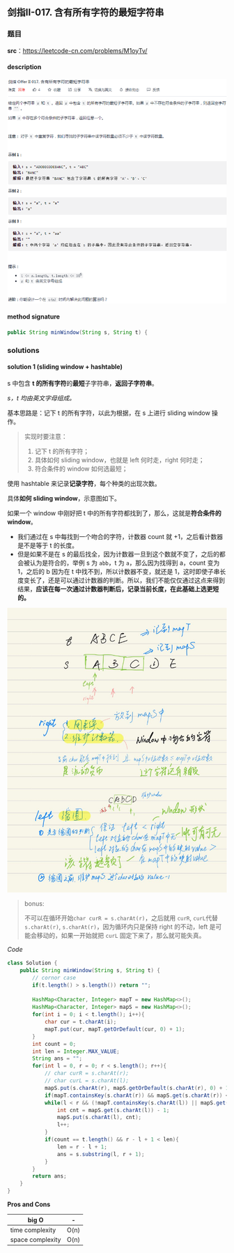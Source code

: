 ## 剑指II-017. 含有所有字符的最短字符串

### 题目

**src**：https://leetcode-cn.com/problems/M1oyTv/

#### description

<div align="center"> <img src="../pics/labels/CIii_017.png"/> </div>

#### method signature

```java
public String minWindow(String s, String t) {
```

### solutions

#### solution 1 (sliding window + hashtable)

s 中包含 **t 的所有字符**的**最短**子字符串，**返回子字符串**。

*s，t 均由英文字母组成。*

基本思路是：记下 t 的所有字符，以此为根据，在 s 上进行 sliding window 操作。

> 实现时要注意：
>
> 1. 记下 t 的所有字符；
> 2. 具体如何 sliding window，也就是 left 何时走，right 何时走；
> 3. 符合条件的 window 如何选最短；

使用 hashtable 来记录**记录字符**，每个种类的出现次数。

具体**如何 sliding window**，示意图如下。

如果一个 window 中刚好把 t 中的所有字符都找到了，那么，这就是**符合条件的 window**。

* 我们通过在 s 中每找到一个吻合的字符，计数器 count 就 +1，之后看计数器是不是等于 t 的长度。
* 但是如果不是在 s 的最后找全，因为计数器一旦到这个数就不变了，之后的都会被认为是符合的，举例 s 为 `abb`，t 为 `a`，那么因为找得到 a，count 变为 1，之后的 b 因为在 t 中找不到，所以计数器不变，就还是 1，这时即使子串长度变长了，还是可以通过计数器的判断。所以，我们不能仅仅通过这点来得到结果，**应该在每一次通过计数器判断后，记录当前长度，在此基础上选更短的。**



<div align="center"> <img src="../pics/expressions/II_017_sliding_window.jpg"/> </div>



> bonus:
>
> 不可以在循环开始`char curR = s.charAt(r)`，之后就用 `curR`, `curL`代替 `s.charAt(r)`, `s.charAt(r)`，因为循环内只是保持 right 的不动，left 是可能会移动的，如果一开始就把 `curL` 固定下来了，那么就可能失真。



*Code*

```java
class Solution {
    public String minWindow(String s, String t) {
        // cornor case
        if(t.length() > s.length()) return "";

        HashMap<Character, Integer> mapT = new HashMap<>();
        HashMap<Character, Integer> mapS = new HashMap<>();
        for(int i = 0; i < t.length(); i++){
            char cur = t.charAt(i);
            mapT.put(cur, mapT.getOrDefault(cur, 0) + 1);
        }
        int count = 0;
        int len = Integer.MAX_VALUE;
        String ans = "";
        for(int l = 0, r = 0; r < s.length(); r++){
            // char curR = s.charAt(r);
            // char curL = s.charAt(l);
            mapS.put(s.charAt(r), mapS.getOrDefault(s.charAt(r), 0) + 1);
            if(mapT.containsKey(s.charAt(r)) && mapS.get(s.charAt(r)) <= mapT.get(s.charAt(r))) count++;
            while(l < r && (!mapT.containsKey(s.charAt(l)) || mapS.get(s.charAt(l)) > mapT.get(s.charAt(l)))){
                int cnt = mapS.get(s.charAt(l)) - 1;
                mapS.put(s.charAt(l), cnt);
                l++;
            }
            if(count == t.length() && r - l + 1 < len){
                len = r - l + 1;
                ans = s.substring(l, r + 1);
            }
        }
        return ans;
    }
}
```

**Pros and Cons**

| big O            | -    |
| ---------------- | ---- |
| time complexity  | O(n) |
| space complexity | O(n) |


